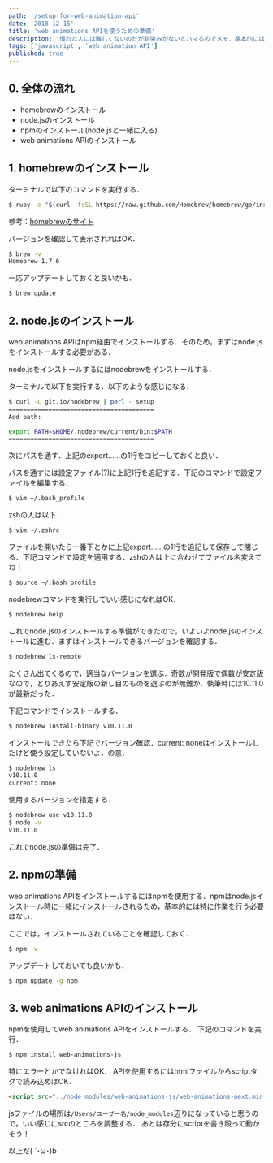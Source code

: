 ```yaml
---
path: '/setup-for-web-animation-api'
date: '2018-12-15'
title: 'web animations APIを使うための準備'
description: '慣れた人には難しくないのだが馴染みがないとハマるのでメモ．基本的にはターミナルであれこれする感じ．'
tags: ['javascript', 'web animation API']
published: true
---
```



## **0. 全体の流れ**
- homebrewのインストール
- node.jsのインストール
- npmのインストール(node.jsと一緒に入る)
- web animations APIのインストール

## **1. homebrewのインストール**

ターミナルで以下のコマンドを実行する．

```bash
$ ruby -e "$(curl -fsSL https://raw.github.com/Homebrew/homebrew/go/install)"
```

参考：[homebrewのサイト](https://brew.sh/)

バージョンを確認して表示されればOK．

```bash
$ brew -v
Homebrew 1.7.6
```

一応アップデートしておくと良いかも．

```bash
$ brew update
```

## **2. node.jsのインストール**

web animations APIはnpm経由でインストールする．そのため，まずはnode.jsをインストールする必要がある．

node.jsをインストールするにはnodebrewをインストールする．

ターミナルで以下を実行する．以下のような感じになる．
```bash
$ curl -L git.io/nodebrew | perl - setup
========================================
Add path:

export PATH=$HOME/.nodebrew/current/bin:$PATH
========================================
```

次にパスを通す．上記のexport……の1行をコピーしておくと良い．

パスを通すには設定ファイル(?)に上記1行を追記する．下記のコマンドで設定ファイルを編集する．

```bash
$ vim ~/.bash_profile
```

zshの人は以下．
```bash
$ vim ~/.zshrc
```

ファイルを開いたら一番下とかに上記export……の1行を追記して保存して閉じる．下記コマンドで設定を適用する．zshの人は上に合わせてファイル名変えてね！

```bash
$ source ~/.bash_profile
```

nodebrewコマンドを実行していい感じになればOK．

```bash
$ nodebrew help
```

これでnode.jsのインストールする準備ができたので，いよいよnode.jsのインストールに進む．まずはインストールできるバージョンを確認する．

```bash
$ nodebrew ls-remote
```

たくさん出てくるので，適当なバージョンを選ぶ．奇数が開発版で偶数が安定版なので，とりあえず安定版の新し目のものを選ぶのが無難か．執筆時には10.11.0が最新だった．

下記コマンドでインストールする．

```bash
$ nodebrew install-binary v10.11.0
```

インストールできたら下記でバージョン確認．current: noneはインストールしたけど使う設定していないよ，の意．

```bash
$ nodebrew ls
v10.11.0
current: none
```

使用するバージョンを指定する．

```bash
$ nodebrew use v10.11.0
$ node -v
v10.11.0
```

これでnode.jsの準備は完了．

## **2. npmの準備**

web animations APIをインストールするにはnpmを使用する．npmはnode.jsインストール時に一緒にインストールされるため，基本的には特に作業を行う必要はない．

ここでは，インストールされていることを確認しておく．

```bash
$ npm -v
```

アップデートしておいても良いかも．

```bash
$ npm update -g npm
```

## **3. web animations APIのインストール**

npmを使用してweb animations APIをインストールする．
下記のコマンドを実行．

```bash
$ npm install web-animations-js
```

特にエラーとかでなければOK．
APIを使用するにはhtmlファイルからscriptタグで読み込めばOK．
```html
<script src="../node_modules/web-animations-js/web-animations-next.min.js"></script>
```

jsファイルの場所は`/Users/ユーザー名/node_modules`辺りになっていると思うので，いい感じにsrcのところを調整する．
あとは存分にscriptを書き殴って動かそう！

以上だ( `･ω･)b
